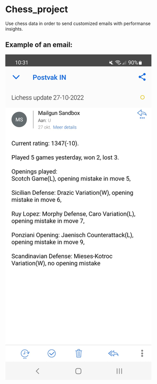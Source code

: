 # Chess_project
Use chess data in order to send customized emails with performanse insights. 

## Example of an email:
![alt text](https://github.com/Gerrritvt/Chess_project/blob/main/image/screenshot.jpeg?raw=true)